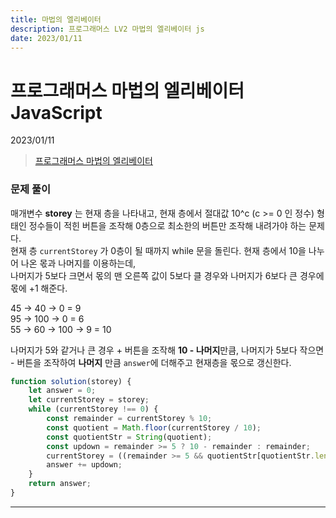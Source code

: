 ```yaml
---
title: 마법의 엘리베이터
description: 프로그래머스 LV2 마법의 엘리베이터 js
date: 2023/01/11
---
```


# 프로그래머스 마법의 엘리베이터 JavaScript
<div class="flex justify-end text-sm">2023/01/11</div>

> <a href="https://school.programmers.co.kr/learn/courses/30/lessons/148653" target="_blank" class="font-bold">프로그래머스 마법의 엘리베이터</a>

### 문제 풀이
매개변수 **storey** 는 현재 층을 나타내고, 현재 층에서 절대값 10^c (c >= 0 인 정수) 형태인 정수들이 적힌 버튼을 조작해 0층으로 최소한의 버튼만 조작해 내려가야 하는 문제다.  
현재 층 `currentStorey` 가 0층이 될 때까지 while 문을 돌린다. 현재 층에서 10을 나누어 나온 몫과 나머지를 이용하는데,   
나머지가 5보다 크면서 몫의 맨 오른쪽 값이 5보다 클 경우와 나머지가 6보다 큰 경우에 몫에 +1 해준다.  

45 -> 40 -> 0 = 9  
95 -> 100 -> 0 = 6  
55 -> 60 -> 100 -> 9 = 10  

나머지가 5와 같거나 큰 경우 + 버튼을 조작해 **10 - 나머지**만큼, 나머지가 5보다 작으면 - 버튼을 조작하여 **나머지** 만큼 `answer`에 더해주고 현재층을 몫으로 갱신한다.

```js
function solution(storey) {
    let answer = 0;
    let currentStorey = storey;
    while (currentStorey !== 0) {
        const remainder = currentStorey % 10;
        const quotient = Math.floor(currentStorey / 10);
        const quotientStr = String(quotient);        
        const updown = remainder >= 5 ? 10 - remainder : remainder;
        currentStorey = ((remainder >= 5 && quotientStr[quotientStr.length-1] >= 5) || remainder >= 6) ? quotient+1 : quotient;
        answer += updown;
    }
    return answer;
}
```

---
